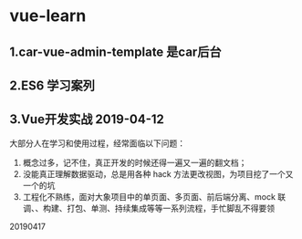 # vue-learn

## 1.car-vue-admin-template 是car后台

## 2.ES6 学习案列

## 3.Vue开发实战 2019-04-12

大部分人在学习和使用过程，经常面临以下问题： 
1. 概念过多，记不住，真正开发的时候还得一遍又一遍的翻文档；
2. 没能真正理解数据驱动，总是用各种 hack 方法更改视图，为项目挖了一个又一个的坑
3. 工程化不熟练，面对大象项目中的单页面、多页面、前后端分离、mock 联调、、构建、打包、单测、持续集成等等一系列流程，手忙脚乱不得要领

20190417

